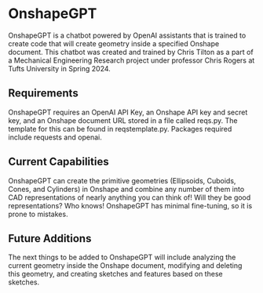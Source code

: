 # OnshapeGPT
 
OnshapeGPT is a chatbot powered by OpenAI assistants that is trained to create code that will create geometry inside a specified Onshape document. This chatbot was created and trained by Chris Tilton as a part of a Mechanical Engineering Research project under professor Chris Rogers at Tufts University in Spring 2024.

## Requirements

OnshapeGPT requires an OpenAI API Key, an Onshape API key and secret key, and an Onshape document URL stored in a file called reqs.py. The template for this can be found in reqstemplate.py.
Packages required include requests and openai.

## Current Capabilities
OnshapeGPT can create the primitive geometries (Ellipsoids, Cuboids, Cones, and Cylinders) in Onshape and combine any number of them into CAD representations of nearly anything you can think of! Will they be good representations? Who knows! OnshapeGPT has minimal fine-tuning, so it is prone to mistakes. 

## Future Additions
The next things to be added to OnshapeGPT will include analyzing the current geometry inside the Onshape document, modifying and deleting this geometry, and creating sketches and features based on these sketches.

## 

